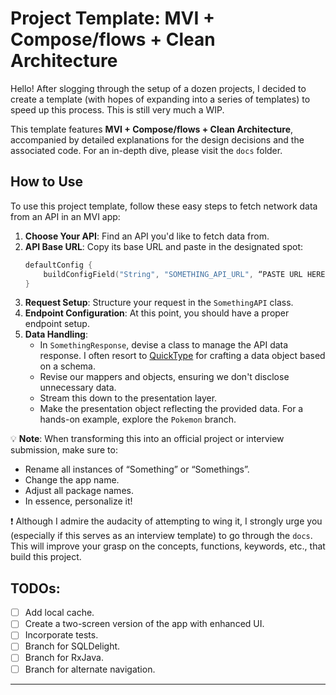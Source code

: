 # Project Template: MVI + Compose/flows + Clean Architecture

Hello! After slogging through the setup of a dozen projects, I decided to create a template (with hopes of expanding into a series of templates) to speed up this process. This is still very much a WIP.

This template features **MVI + Compose/flows + Clean Architecture**, accompanied by detailed explanations for the design decisions and the associated code. For an in-depth dive, please visit the `docs` folder.

## How to Use

To use this project template, follow these easy steps to fetch network data from an API in an MVI app:

1. **Choose Your API**: Find an API you'd like to fetch data from.
2. **API Base URL**: Copy its base URL and paste in the designated spot:
    ```kotlin
    defaultConfig {
        buildConfigField("String", "SOMETHING_API_URL", “PASTE URL HERE”)
    }
    ```
3. **Request Setup**: Structure your request in the `SomethingAPI` class.
4. **Endpoint Configuration**: At this point, you should have a proper endpoint setup.
5. **Data Handling**:
   - In `SomethingResponse`, devise a class to manage the API data response. I often resort to [QuickType](https://quicktype.io/) for crafting a data object based on a schema.
   - Revise our mappers and objects, ensuring we don't disclose unnecessary data.
   - Stream this down to the presentation layer.
   - Make the presentation object reflecting the provided data. For a hands-on example, explore the `Pokemon` branch.

💡 **Note**: When transforming this into an official project or interview submission, make sure to:
- Rename all instances of “Something” or “Somethings”.
- Change the app name.
- Adjust all package names.
- In essence, personalize it!

❗ Although I admire the audacity of attempting to wing it, I strongly urge you (especially if this serves as an interview template) to go through the `docs`. This will improve your grasp on the concepts, functions, keywords, etc., that build this project.

## TODOs:

- [ ] Add local cache.
- [ ] Create a two-screen version of the app with enhanced UI.
- [ ] Incorporate tests.
- [ ] Branch for SQLDelight.
- [ ] Branch for RxJava.
- [ ] Branch for alternate navigation.

---

